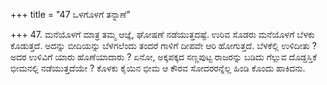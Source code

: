 +++
title = "47 ಒಳಗೊಳಗೆ ತನ್ನಾಣೆ"

+++
47. ಮನೆಯೊಳಗೆ ಮಾತ್ರ ತಮ್ಮ ಆಜ್ಞೆ, ಘೋಷಣೆ  ನಡೆಯುತ್ತದಷ್ಟೆ. ಉರಿವ ಸೊಡರು ಮನೆಯೊಳಗೆ ಬೆಳಕು ಕೊಡುತ್ತದೆ. ಅದನ್ನು ಬೀದಿಯನ್ನು ಬೆಳಗಲೆಂದು ತಂದರೆ ಗಾಳಿಗೆ ದೀಪವೇ ಆರಿ ಹೋಗುತ್ತದೆ. ಬೆಳಕೆಲ್ಲಿ ಉಳಿದೀತು ? ಅದರ ಉಳಿವಿಗೆ ಯಾರು ಹೊಣೆಯಾದಾರು ? ಏನೋ, ಅಕ್ಕಪಕ್ಕದ ಸಣ್ಣಪುಟ್ಟ ರಾಜರನ್ನು ಬಡಿದು ಗೆಲ್ಲುವ ದೊಡ್ಡಸ್ತಿಕೆ ಭೀಮನಲ್ಲಿ ನಡೆಯುತ್ತದೆಯೇ ? ಕೊಳಕು ಕೈಯಿನ ಭೀಮ ಆ ಕೌರವ ಸೋದರರನ್ನೆಲ್ಲ ಹಿಂಡಿ ಕೊಂದು ಹಾಕಿದನು.